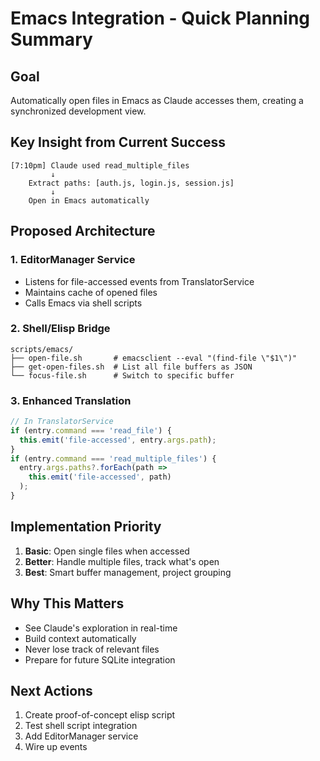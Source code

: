 # Emacs Integration - Quick Planning Summary

## Goal
Automatically open files in Emacs as Claude accesses them, creating a synchronized development view.

## Key Insight from Current Success
```
[7:10pm] Claude used read_multiple_files
         ↓
    Extract paths: [auth.js, login.js, session.js]
         ↓
    Open in Emacs automatically
```

## Proposed Architecture

### 1. EditorManager Service
- Listens for file-accessed events from TranslatorService
- Maintains cache of opened files
- Calls Emacs via shell scripts

### 2. Shell/Elisp Bridge
```
scripts/emacs/
├── open-file.sh       # emacsclient --eval "(find-file \"$1\")"
├── get-open-files.sh  # List all file buffers as JSON
└── focus-file.sh      # Switch to specific buffer
```

### 3. Enhanced Translation
```typescript
// In TranslatorService
if (entry.command === 'read_file') {
  this.emit('file-accessed', entry.args.path);
}
if (entry.command === 'read_multiple_files') {
  entry.args.paths?.forEach(path => 
    this.emit('file-accessed', path)
  );
}
```

## Implementation Priority
1. **Basic**: Open single files when accessed
2. **Better**: Handle multiple files, track what's open
3. **Best**: Smart buffer management, project grouping

## Why This Matters
- See Claude's exploration in real-time
- Build context automatically
- Never lose track of relevant files
- Prepare for future SQLite integration

## Next Actions
1. Create proof-of-concept elisp script
2. Test shell script integration
3. Add EditorManager service
4. Wire up events
